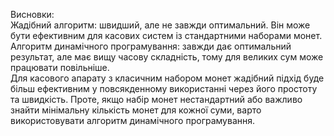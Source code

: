 Висновки:\
Жадібний алгоритм: швидший, але не завжди оптимальний. Він може бути ефективним для касових систем із стандартними наборами монет.\
Алгоритм динамічного програмування: завжди дає оптимальний результат, але має вищу часову складність, тому для великих сум може працювати повільніше.\
Для касового апарату з класичним набором монет жадібний підхід буде більш ефективним у повсякденному використанні через його простоту та швидкість. Проте, якщо набір монет нестандартний або важливо знайти мінімальну кількість монет для кожної суми, варто використовувати алгоритм динамічного програмування.